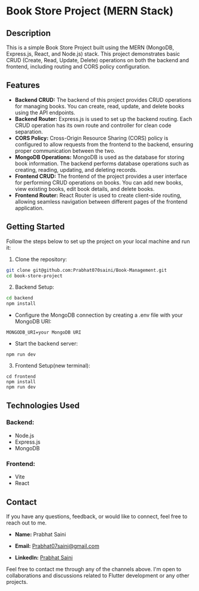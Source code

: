 # Book Store Project (MERN Stack)

## Description

This is a simple Book Store Project built using the MERN (MongoDB, Express.js, React, and Node.js) stack. This project demonstrates basic CRUD (Create, Read, Update, Delete) operations on both the backend and frontend, including routing and CORS policy configuration.

## Features

- **Backend CRUD:** The backend of this project provides CRUD operations for managing books. You can create, read, update, and delete books using the API endpoints.
- **Backend Router:** Express.js is used to set up the backend routing. Each CRUD operation has its own route and controller for clean code separation.
- **CORS Policy:** Cross-Origin Resource Sharing (CORS) policy is configured to allow requests from the frontend to the backend, ensuring proper communication between the two.
- **MongoDB Operations:** MongoDB is used as the database for storing book information. The backend performs database operations such as creating, reading, updating, and deleting records.
- **Frontend CRUD:** The frontend of the project provides a user interface for performing CRUD operations on books. You can add new books, view existing books, edit book details, and delete books.
- **Frontend Router:** React Router is used to create client-side routing, allowing seamless navigation between different pages of the frontend application.

## Getting Started

Follow the steps below to set up the project on your local machine and run it:

1. Clone the repository:

```bash
git clone git@github.com:Prabhat070saini/Book-Management.git
cd book-store-project
```

2. Backend Setup:

```bash
cd backend
npm install
```

- Configure the MongoDB connection by creating a .env file with your MongoDB URI:

```
MONGODB_URI=your MongoDB URI
```

- Start the backend server:

```
npm run dev
```

3. Frontend Setup(new terminal):

```
cd frontend
npm install
npm run dev
```

## Technologies Used

### Backend:

- Node.js
- Express.js
- MongoDB

### Frontend:

- Vite
- React

## Contact

If you have any questions, feedback, or would like to connect, feel free to reach out to me.

- **Name:** Prabhat Saini
- **Email:** Prabhat07saini@gmail.com

- **LinkedIn:** [Prabhat Saini](https://www.linkedin.com/in/prabhat-saini22/)

Feel free to contact me through any of the channels above. I'm open to collaborations and discussions related to Flutter development or any other projects.
